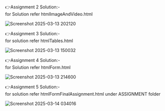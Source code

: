 👉Assignment 2 Solution:- <br>
for Solution refer htmlImageAndVideo.html

![Screenshot 2025-03-13 202120](https://github.com/user-attachments/assets/ec69155e-2a8a-4f12-b5ac-06074fcd3d96)



👉Assignment 3 Solution:- <br>
for solution refer htmlTables.html

![Screenshot 2025-03-13 150032](https://github.com/user-attachments/assets/86350d80-2a6f-4678-a0d6-e1b67aede00b)



👉Assignment 4 Solution:- <br>
for Solution refer htmlForm.html

![Screenshot 2025-03-13 214600](https://github.com/user-attachments/assets/a07a1c91-8a0b-4cac-b718-aec3c62cb04f)

👉Assignment 5 Solution:- <br>
for solution refer htmlFormFinalAssignment.html under ASSIGNMENT folder

![Screenshot 2025-03-14 034016](https://github.com/user-attachments/assets/249f315d-6519-465e-b458-31451c35dbfd)
